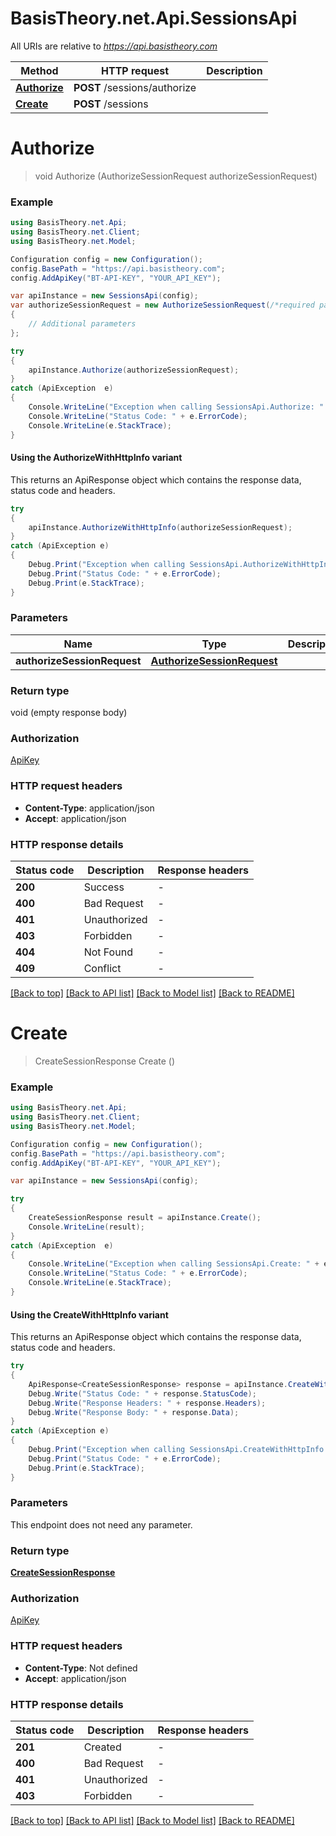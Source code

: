 # BasisTheory.net.Api.SessionsApi

All URIs are relative to *https://api.basistheory.com*

| Method | HTTP request | Description |
|--------|--------------|-------------|
| [**Authorize**](SessionsApi.md#authorize) | **POST** /sessions/authorize |  |
| [**Create**](SessionsApi.md#create) | **POST** /sessions |  |

<a name="authorize"></a>
# **Authorize**
> void Authorize (AuthorizeSessionRequest authorizeSessionRequest)



### Example
```csharp
using BasisTheory.net.Api;
using BasisTheory.net.Client;
using BasisTheory.net.Model;

Configuration config = new Configuration();
config.BasePath = "https://api.basistheory.com";
config.AddApiKey("BT-API-KEY", "YOUR_API_KEY");

var apiInstance = new SessionsApi(config);
var authorizeSessionRequest = new AuthorizeSessionRequest(/*required parameters*/)
{
    // Additional parameters
};

try
{
    apiInstance.Authorize(authorizeSessionRequest);
}
catch (ApiException  e)
{
    Console.WriteLine("Exception when calling SessionsApi.Authorize: " + e.Message);
    Console.WriteLine("Status Code: " + e.ErrorCode);
    Console.WriteLine(e.StackTrace);
}
```

#### Using the AuthorizeWithHttpInfo variant
This returns an ApiResponse object which contains the response data, status code and headers.

```csharp
try
{
    apiInstance.AuthorizeWithHttpInfo(authorizeSessionRequest);
}
catch (ApiException e)
{
    Debug.Print("Exception when calling SessionsApi.AuthorizeWithHttpInfo: " + e.Message);
    Debug.Print("Status Code: " + e.ErrorCode);
    Debug.Print(e.StackTrace);
}
```

### Parameters

| Name | Type | Description | Notes |
|------|------|-------------|-------|
| **authorizeSessionRequest** | [**AuthorizeSessionRequest**](AuthorizeSessionRequest.md) |  |  |

### Return type

void (empty response body)

### Authorization

[ApiKey](../README.md#ApiKey)

### HTTP request headers

 - **Content-Type**: application/json
 - **Accept**: application/json


### HTTP response details
| Status code | Description | Response headers |
|-------------|-------------|------------------|
| **200** | Success |  -  |
| **400** | Bad Request |  -  |
| **401** | Unauthorized |  -  |
| **403** | Forbidden |  -  |
| **404** | Not Found |  -  |
| **409** | Conflict |  -  |

[[Back to top]](#) [[Back to API list]](../README.md#documentation-for-api-endpoints) [[Back to Model list]](../README.md#documentation-for-models) [[Back to README]](../README.md)

<a name="create"></a>
# **Create**
> CreateSessionResponse Create ()



### Example
```csharp
using BasisTheory.net.Api;
using BasisTheory.net.Client;
using BasisTheory.net.Model;

Configuration config = new Configuration();
config.BasePath = "https://api.basistheory.com";
config.AddApiKey("BT-API-KEY", "YOUR_API_KEY");

var apiInstance = new SessionsApi(config);

try
{
    CreateSessionResponse result = apiInstance.Create();
    Console.WriteLine(result);
}
catch (ApiException  e)
{
    Console.WriteLine("Exception when calling SessionsApi.Create: " + e.Message);
    Console.WriteLine("Status Code: " + e.ErrorCode);
    Console.WriteLine(e.StackTrace);
}
```

#### Using the CreateWithHttpInfo variant
This returns an ApiResponse object which contains the response data, status code and headers.

```csharp
try
{
    ApiResponse<CreateSessionResponse> response = apiInstance.CreateWithHttpInfo();
    Debug.Write("Status Code: " + response.StatusCode);
    Debug.Write("Response Headers: " + response.Headers);
    Debug.Write("Response Body: " + response.Data);
}
catch (ApiException e)
{
    Debug.Print("Exception when calling SessionsApi.CreateWithHttpInfo: " + e.Message);
    Debug.Print("Status Code: " + e.ErrorCode);
    Debug.Print(e.StackTrace);
}
```

### Parameters
This endpoint does not need any parameter.
### Return type

[**CreateSessionResponse**](CreateSessionResponse.md)

### Authorization

[ApiKey](../README.md#ApiKey)

### HTTP request headers

 - **Content-Type**: Not defined
 - **Accept**: application/json


### HTTP response details
| Status code | Description | Response headers |
|-------------|-------------|------------------|
| **201** | Created |  -  |
| **400** | Bad Request |  -  |
| **401** | Unauthorized |  -  |
| **403** | Forbidden |  -  |

[[Back to top]](#) [[Back to API list]](../README.md#documentation-for-api-endpoints) [[Back to Model list]](../README.md#documentation-for-models) [[Back to README]](../README.md)

